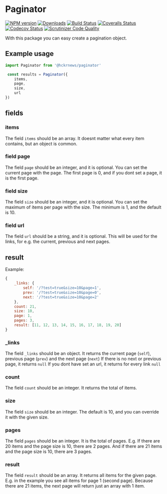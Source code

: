 # Paginator

[![NPM version][npm-image]][npm-url] [![Downloads][downloads-image]][npm-stats] [![Build Status][travis-image]][travis-url] [![Coveralls Status][coveralls-image]][coveralls-url] [![Codecov Status][codecov-image]][codecov-url] [![Scrutinizer Code Quality][scrutinizer-image]][scrutinizer-url]

With this package you can easy create a pagination object.

## Example usage

```javascript
import Paginator from '@hckrnews/paginator'

 const results = Paginator({
    items,
    page,
    size,
    url
})
```

## fields

### items

The field `items` should be an array.
It doesnt matter what every item contains, but an object is common.

### field page

The field `page` should be an integer, and it is optional.
You can set the current page with the page.
The first page is 0, and if you dont set a page, it is the first page.

### field size

The field `size` should be an integer, and it is optional.
You can set the maximum of items per page with the size.
The minimum is 1, and the default is 10.

### field url

The field `url` should be a string, and it is optional.
This will be used for the links, for e.g. the current, previous and next pages.

## result

Example:

```javascript
{
    _links: {
        self: '/?test=true&size=10&page=1',
        prev: '/?test=true&size=10&page=0',
        next: '/?test=true&size=10&page=2'
    },
    count: 21,
    size: 10,
    page: 1,
    pages: 3,
    result: [11, 12, 13, 14, 15, 16, 17, 18, 19, 20]
}
```

### _links

The field `_links` should be an object.
It returns the current page (`self`), previous page (`prev`) and the next page (`next`)
If there is no next or previous page, it returns `null`
If you dont have set an url, it returns for every link `null`

### count

The field `count` should be an integer.
It returns the total of items.

### size

The field `size` should be an integer.
The default is 10, and you can override it with the given size.

### pages

The field `pages` should be an integer.
It is the total of pages.
E.g.
If there are 20 items and the page size is 10, there are 2 pages.
And if there are 21 items and the page size is 10, there are 3 pages.

### result

The field `result` should be an array.
It returns all items for the given page.
E.g. in the example you see all items for page 1 (second page).
Because there are 21 items, the next page will return just an array with 1 item.

[downloads-image]: https://img.shields.io/npm/dm/@hckrnews/paginator.svg
[npm-url]: https://www.npmjs.com/package/@hckrnews/paginator
[npm-image]: https://img.shields.io/npm/v/@hckrnews/paginator.svg
[npm-stats]: https://npm-stat.com/charts.html?package=@hckrnews/paginator
[travis-url]: https://travis-ci.org/hckrnews/paginator
[travis-image]: https://img.shields.io/travis/hckrnews/paginator/main.svg
[coveralls-url]: https://coveralls.io/r/hckrnews/paginator
[coveralls-image]: https://img.shields.io/coveralls/hckrnews/paginator/main.svg
[codecov-url]: https://codecov.io/gh/hckrnews/paginator
[codecov-image]: https://img.shields.io/codecov/c/github/hckrnews/paginator.svg
[scrutinizer-url]: https://scrutinizer-ci.com/g/hckrnews/paginator/?branch=main
[scrutinizer-image]: https://scrutinizer-ci.com/g/hckrnews/paginator/badges/quality-score.png?b=main

